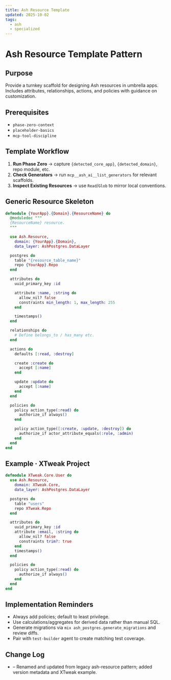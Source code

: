 ```yaml
---
title: Ash Resource Template
updated: 2025-10-02
tags:
  - ash
  - specialized
---
```


# Ash Resource Template Pattern

## Purpose
Provide a turnkey scaffold for designing Ash resources in umbrella apps. Includes attributes, relationships, actions, and policies with guidance on customization.

## Prerequisites
- `phase-zero-context`
- `placeholder-basics`
- `mcp-tool-discipline`

## Template Workflow

1. **Run Phase Zero** → capture `{detected_core_app}`, `{detected_domain}`, repo module, etc.
2. **Check Generators** → run `mcp__ash_ai__list_generators` for relevant scaffolds.
3. **Inspect Existing Resources** → use `Read`/`Glob` to mirror local conventions.

## Generic Resource Skeleton

```elixir
defmodule {YourApp}.{Domain}.{ResourceName} do
  @moduledoc """
  {ResourceName} resource.
  """

  use Ash.Resource,
    domain: {YourApp}.{Domain},
    data_layer: AshPostgres.DataLayer

  postgres do
    table "{resource_table_name}"
    repo {YourApp}.Repo
  end

  attributes do
    uuid_primary_key :id

    attribute :name, :string do
      allow_nil? false
      constraints min_length: 1, max_length: 255
    end

    timestamps()
  end

  relationships do
    # Define belongs_to / has_many etc.
  end

  actions do
    defaults [:read, :destroy]

    create :create do
      accept [:name]
    end

    update :update do
      accept [:name]
    end
  end

  policies do
    policy action_type(:read) do
      authorize_if always()
    end

    policy action_type([:create, :update, :destroy]) do
      authorize_if actor_attribute_equals(:role, :admin)
    end
  end
end
```

## Example · XTweak Project

```elixir
defmodule XTweak.Core.User do
  use Ash.Resource,
    domain: XTweak.Core,
    data_layer: AshPostgres.DataLayer

  postgres do
    table "users"
    repo XTweak.Repo
  end

  attributes do
    uuid_primary_key :id
    attribute :email, :string do
      allow_nil? false
      constraints trim?: true
    end
    timestamps()
  end

  policies do
    policy action_type(:read) do
      authorize_if always()
    end
  end
end
```

## Implementation Reminders
- Always add policies; default to least privilege.
- Use calculations/aggregates for derived data rather than manual SQL.
- Generate migrations via `mix ash_postgres.generate_migrations` and review diffs.
- Pair with `test-builder` agent to create matching test coverage.

## Change Log
- – Renamed and updated from legacy ash-resource pattern; added version metadata and XTweak example.
